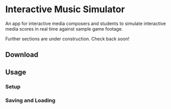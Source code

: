 # Interactive Music Simulator

An app for interactive media composers and students to simulate interactive media scores in real time against sample game footage.

Further sections are under construction. Check back soon!

## Download

## Usage

### Setup

### Saving and Loading